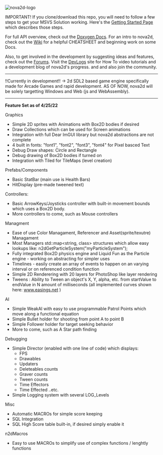 ![nova2d-logo](https://user-images.githubusercontent.com/49030884/157763854-97bc29ea-1284-43d3-b474-6535abd98ee3.svg)

IMPORTANT! If you clone/download this repo, you will need to follow a few steps to get your MSVS Solution working. Here's the [Getting Started Page](https://github.com/sampenland/nova2d/wiki/Getting-Started) which describes those steps.

For full API overview, check out the [Doxygen Docs](https://n2d.dev/). For an intro to nova2d, check out the [Wiki](https://github.com/sampenland/nova2d/wiki) for a helpful CHEATSHEET and beginning work on some Docs. 

Also, to get involved in the development by suggesting ideas and features, check out the [Forums](https://n2d.dev/forums/index.php/community-forums/). Visit the [DevLogs](https://n2d.dev/forums/) site for How To video tutorials and a development blog of nova2d's progress. and and also join the community.

---
!!Currently in development!! -> 2d SDL2 based game engine specifically made for Arcade Games and rapid development. AS OF NOW, nova2d will be solely targetting Windows and Web (js and WebAssembly).

---
**Feature Set as of 4/25/22**
 
 Graphics
 - Simple 2D sprites with Animations with Box2D bodies if desired
 - Draw Collections which can be used for Screen animations
 - Integration with full Dear ImGUI library but nova2d abstractions are not complete
 - 4 built in fonts: "font1", "font2", "font3", "font4" for Pixel basced Text
 - Debug Draw shapes: Circle and Rectangle
 - Debug drawing of Box2D bodies if turned on
 - Integration with Tiled for TileMaps (level creation)
 
 Prefabs/Components
 - Basic StatBar (main use is Health Bars)
 - HitDisplay (pre-made tweened text)
 
 Controllers:
 - Basic ArrowKeys/Joysticks controller with built-in movement bounds which uses a Box2D body.
 - More controllers to come, such as Mouse controllers
 
 Managment
 - Ease of use Color Managament, Referencer and Asset(sprite/texutre) Managament
 - Most Managers std::map<string, class> structures which allow easy lookups like: n2dGetParticleSystem("myParticleSystem");
 - Fully integrated Box2D physics engine and Liquid Fun as the Particle engine - working on abstracting for simpler uses
 - Timelines - easily create an array of events to happen on an varying interval or on referenced condition function
 - Simple 2D Renderering with 20 layers for PhotoShop like layer rendering
 - Tweens : Ability to Tween an object's X, Y, alpha, etc. from startValue to endValue in N amount of milliseconds (all implemented curves shown here: www.easings.net )
 
 AI
 - Simple WeakAI with easy to use programmable Patrol Points which move along a functional equation
 - Simple Bullet holder for shooting from point A to point B
 - Simple Follower holder for target seeking behavior
 - More to come, such as A Star path finding 
 
 Debugging
 - Simple Director (enabled with one line of code) which displays:
	- FPS
	- Drawables
	- Updaters
	- Deleteables counts
	- Graver counts
	- Tween counts
	- Time Effectors
	- Time Effected
	..etc.
 - Simple Logging system with several LOG_Levels
  
 Misc
 - Automatic MACROs for simple score keeping
 - SQL Integration
 - SQL High Score table built-in, if desired simply enable it
 
 n2dMacros
 - Easy to use MACROs to simplify use of complex functions / lenghtly functions
 

